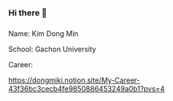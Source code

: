 ### Hi there 👋

###
Name: Kim Dong Min

School: Gachon University

Career:

https://dongmiki.notion.site/My-Career-43f36bc3cecb4fe9850886453249a0b1?pvs=4
###

<!--
**ihaha424/ihaha424** is a ✨ _special_ ✨ repository because its `README.md` (this file) appears on your GitHub profile.

Here are some ideas to get you started:

- 🔭 I’m currently working on ...
- 🌱 I’m currently learning ...
- 👯 I’m looking to collaborate on ...
- 🤔 I’m looking for help with ...
- 💬 Ask me about ...
- 📫 How to reach me: ...
- 😄 Pronouns: ...
- ⚡ Fun fact: ...
-->
